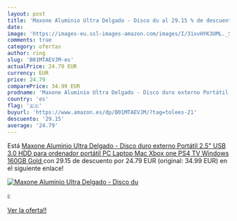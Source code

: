 ```yaml
---
layout: post
title: 'Maxone Aluminio Ultra Delgado - Disco du al 29.15 % de descuento'
date: 
image: 'https://images-eu.ssl-images-amazon.com/images/I/31xvHYK3UML._SL200_.jpg'
comments: true
category: ofertas
author: ring
slug: 'B01MTAEVJM-es'
actualPrice: 24.79 EUR
currency: EUR
price: 24.79
comparePrice: 34.99 EUR
prodname: 'Maxone Aluminio Ultra Delgado - Disco duro externo Portátil 2.5" USB 3.0 HDD para ordenador portátil  PC  Laptop  Mac  Xbox one  PS4  TV  Windows 160GB  Gold '
country: 'es'
flag: '🇪🇸'
buyurl: 'https://www.amazon.es/dp/B01MTAEVJM/?tag=tolees-21'
descuento: '29.15'
average: '24.79'
---
```


Está [Maxone Aluminio Ultra Delgado - Disco duro externo Portátil 2.5" USB 3.0 HDD para ordenador portátil  PC  Laptop  Mac  Xbox one  PS4  TV  Windows 160GB  Gold ](https://www.amazon.es/dp/B01MTAEVJM/?tag=tolees-21) con 29.15 de descuento por 24.79 EUR (original: 34.99 EUR) en el siguiente enlace!

[![Maxone Aluminio Ultra Delgado - Disco du](https://images-eu.ssl-images-amazon.com/images/I/31xvHYK3UML._SL200_.jpg)](https://www.amazon.es/dp/B01MTAEVJM/?tag=tolees-21)

ℹ️:


[Ver la oferta!!](https://www.amazon.es/dp/B01MTAEVJM/?tag=tolees-21)
